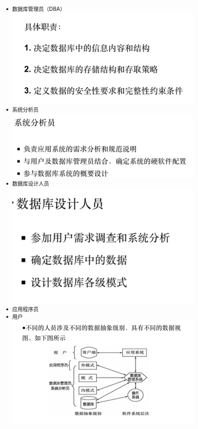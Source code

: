- 数据库管理员（DBA）
![](Attachments/Pasted%20image%2020220529114955.png)
- 系统分析员
![](Attachments/Pasted%20image%2020220529115007.png)
- 数据库设计人员
![](Attachments/Pasted%20image%2020220529115015.png)
- 应用程序员
- 用户
![](Attachments/Pasted%20image%2020220526004420.png)